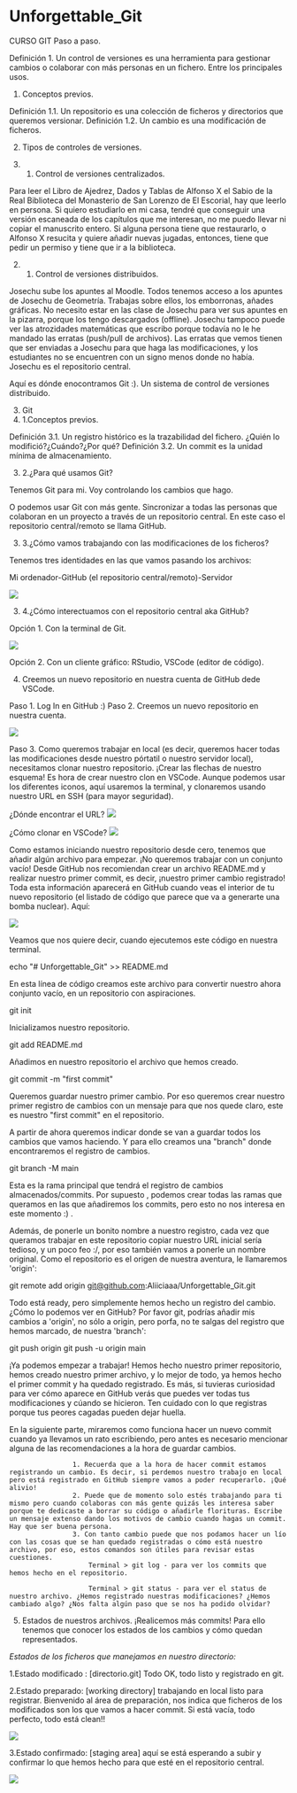 # Unforgettable_Git
CURSO GIT Paso a paso.

Definición 1. Un control de versiones es una herramienta para gestionar cambios o colaborar con más personas en un fichero. Entre los principales usos.

1. Conceptos previos.

Definición 1.1. Un repositorio es una colección de ficheros y directorios que queremos versionar.
Definición 1.2. Un cambio es una modificación de ficheros.

2. Tipos de controles de versiones.

2. 1. Control de versiones centralizados. 

Para leer el Libro de Ajedrez, Dados y Tablas de Alfonso X el Sabio de la Real Biblioteca del Monasterio de San Lorenzo de El Escorial, 
hay que leerlo en persona. Si quiero estudiarlo en mi casa, tendré que conseguir una versión escaneada de los capítulos que me interesan, 
no me puedo llevar ni copiar el manuscrito entero. Si alguna persona tiene que restaurarlo, o Alfonso X resucita y quiere añadir nuevas jugadas, entonces, tiene que pedir un permiso y tiene que ir a la biblioteca.

2. 1. Control de versiones distribuidos.

Josechu sube los apuntes al Moodle. Todos tenemos acceso a los apuntes de Josechu de Geometría. Trabajas sobre ellos, los emborronas, añades gráficas. No necesito estar en las clase de Josechu para ver sus apuntes en la pizarra, porque los tengo descargados (offline). Josechu tampoco puede ver las atrozidades matemáticas que escribo porque todavía no le he mandado las erratas (push/pull de archivos). Las erratas que vemos tienen que 
ser enviadas a Josechu para que haga las modificaciones, y los estudiantes no se encuentren con un signo menos donde no había. Josechu es el repositorio central.

Aquí es dónde enocontramos Git :). Un sistema de control de versiones distribuido.

3. Git 
3. 1.Conceptos previos.

Definición 3.1. Un registro histórico es la trazabilidad del fichero. ¿Quién lo modifició?¿Cuándo?¿Por qué?
Definición 3.2. Un commit es la unidad mínima de almacenamiento.

3. 2.¿Para qué usamos Git?

Tenemos Git para mi. Voy controlando los cambios que hago.

O podemos usar Git con más gente. Sincronizar a todas las personas que colaboran en un proyecto a través de un repositorio central. En este caso el repositorio central/remoto se llama GitHub. 

3. 3.¿Cómo vamos trabajando con las modificaciones de los ficheros?

Tenemos tres identidades en las que vamos pasando los archivos: 

Mi ordenador-GitHub (el repositorio central/remoto)-Servidor

<img src="./image_1.PNG" />

3. 4.¿Cómo interectuamos con el repositorio central aka GitHub?

Opción 1. Con la terminal de Git.

<img src="./image_2.PNG" />

Opción 2. Con un cliente gráfico: RStudio, VSCode (editor de código).

4. Creemos un nuevo repositorio en nuestra cuenta de GitHub dede VSCode.

Paso 1. Log In en GitHub :)
Paso 2. Creemos un nuevo repositorio en nuestra cuenta.

<img src="./image_3.PNG" />

Paso 3. Como queremos trabajar en local (es decir, queremos hacer todas las modificaciones desde nuestro pórtatil o nuestro servidor local), necesitamos clonar nuestro repositorio. ¡Crear las flechas de nuestro esquema! 
Es hora de crear nuestro clon en VSCode. Aunque podemos usar los diferentes iconos, aquí usaremos la terminal, y clonaremos usando nuestro URL en SSH (para mayor seguridad).

¿Dónde encontrar el URL?
<img src="./image_4.PNG" />

¿Cómo clonar en VSCode?
<img src="./image_5.PNG" />

Como estamos iniciando nuestro repositorio desde cero, tenemos que añadir algún archivo para empezar. ¡No queremos trabajar con un conjunto vacío! Desde GitHub nos recomiendan crear un archivo README.md y realizar nuestro primer commit, es decir, ¡nuestro primer cambio registrado! Toda esta información aparecerá en GitHub cuando veas el interior de tu nuevo repositorio (el listado de código que parece que va a generarte una bomba nuclear). Aquí: 

<img src="./image_6.jpg" />

Veamos que nos quiere decir, cuando ejecutemos este código en nuestra terminal.

echo "# Unforgettable_Git" >> README.md 

En esta línea de código creamos este archivo para convertir nuestro ahora conjunto vacío, en un repositorio con aspiraciones.

git init

Inicializamos nuestro repositorio.

git add README.md

Añadimos en nuestro repositorio  el archivo que hemos creado.

git commit -m "first commit"

Queremos guardar nuestro primer cambio. Por eso queremos crear nuestro primer registro de cambios con un mensaje para que nos quede claro, este es nuestro "first commit" en el repositorio.

A partir de ahora queremos indicar donde se van a guardar todos los cambios que vamos haciendo. Y para ello creamos una "branch" donde encontraremos el registro de cambios.

git branch -M main

Esta es la rama principal que tendrá el registro de cambios almacenados/commits. Por supuesto , podemos crear todas las ramas que queramos en las que añadiremos los commits, pero esto no nos interesa en este momento :) .

Además, de ponerle un bonito nombre a nuestro registro, cada vez que queramos trabajar en este repositorio copiar nuestro URL inicial sería tedioso, y un poco feo :/, por eso también vamos a ponerle un nombre original. Como el repositorio es el origen de nuestra aventura, le llamaremos 'origin':

git remote add origin git@github.com:Aliiciaaa/Unforgettable_Git.git

Todo está ready, pero simplemente hemos hecho un registro del cambio. ¿Cómo lo podemos ver en GitHub? Por favor git, podrías añadir mis cambios a 'origin', no sólo a origin, pero porfa, no te salgas del registro que hemos marcado, de nuestra 'branch':

git push origin 
git push -u origin main 

¡Ya podemos empezar a trabajar! Hemos hecho nuestro primer repositorio, hemos creado nuestro primer archivo, y lo mejor de todo, ya hemos hecho el primer commit y ha quedado registrado. Es más, si tuvieras curiosidad para ver cómo aparece en GitHub verás que puedes ver todas tus modificaciones y cúando se hicieron. Ten cuidado con lo que registras porque tus peores cagadas pueden dejar huella.

En la siguiente parte, miraremos como funciona hacer un nuevo commit cuando ya llevamos un rato escribiendo, pero antes es necesario mencionar alguna de las recomendaciones a la hora de guardar cambios.

                    1. Recuerda que a la hora de hacer commit estamos registrando un cambio. Es decir, si perdemos nuestro trabajo en local pero está registrado en GitHub siempre vamos a poder recuperarlo. ¡Qué alivio!
                    2. Puede que de momento solo estés trabajando para ti mismo pero cuando colaboras con más gente quizás les interesa saber porque te dedicaste a borrar su código o añadirle florituras. Escribe un mensaje extenso dando los motivos de cambio cuando hagas un commit. Hay que ser buena persona.
                    3. Con tanto cambio puede que nos podamos hacer un lío con las cosas que se han quedado registradas o cómo está nuestro archivo, por eso, estos comandos son útiles para revisar estas cuestiones.
                        Terminal > git log - para ver los commits que hemos hecho en el repositorio.

                        Terminal > git status - para ver el status de nuestro archivo. ¿Hemos registrado nuestras modificaciones? ¿Hemos cambiado algo? ¿Nos falta algún paso que se nos ha podido olvidar?

5. Estados de nuestros archivos.
¡Realicemos más commits! Para ello tenemos que conocer los estados de los cambios y cómo quedan representados.

*Estados de los ficheros que manejamos en nuestro directorio:*

1.Estado modificado : [directorio.git] Todo OK, todo listo y registrado en git. 

2.Estado preparado: [working directory] trabajando en local listo para registrar. Bienvenido al área de preparación, nos indica que ficheros de los modificados son los que vamos a hacer commit. Si está vacía, todo perfecto, todo está clean!!

<img src="./image_7.jpg" />

3.Estado confirmado: [staging area]  aquí se está esperando a subir y confirmar lo que hemos hecho para que esté en el repositorio central. 

<img src="./image_8.jpg" />
